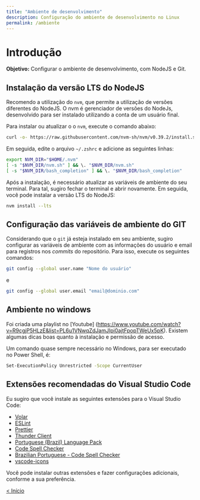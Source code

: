 ```yaml
---
title: "Ambiente de desenvolvimento"
description: Configuração do ambiente de desenvolvimento no Linux
permalink: /ambiente
---
```

<!-- # Índice da aula
2.1. [Exemplos de uso](axios/exemplos-de-uso.md)  
2.2. [Uso no projeto Times-Jogadores](axios/uso-times-jogadores.md)  -->

# Introdução

**Objetivo:** Configurar o ambiente de desenvolvimento, com NodeJS e Git.

## Instalação da versão LTS do NodeJS

Recomendo a utilização do `nvm`, que permite a utilização de versões diferentes do NodeJS. O nvm é gerenciador de versões do NodeJs, desenvolvido para ser instalado utilizando a conta de um usuário final.

Para instalar ou atualizar o o `nvm`, execute o comando abaixo:

```bash
curl -o- https://raw.githubusercontent.com/nvm-sh/nvm/v0.39.2/install.sh | bash
```

Em seguida, edite o arquivo `~/.zshrc` e adicione as seguintes linhas:

```bash
export NVM_DIR="$HOME/.nvm"
[ -s "$NVM_DIR/nvm.sh" ] && \. "$NVM_DIR/nvm.sh"
[ -s "$NVM_DIR/bash_completion" ] && \. "$NVM_DIR/bash_completion"
```

Após a instalação, é necessário atualizar as variáveis de ambiente do seu terminal. Para tal, sugiro fechar o terminal e abrir novamente. Em seguida, você pode instalar a versão LTS do NodeJS:

```bash
nvm install --lts
```

## Configuração das variáveis de ambiente do GIT

Considerando que o `git` já esteja instalado em seu ambiente, sugiro configurar as variáveis de ambiente com as informações do usuário e email para registros nos _commits_ do repositório. Para isso, execute os seguintes comandos:

```bash
git config --global user.name "Nome do usuário"
```
e 

```bash
git config --global user.email "email@dominio.com"
```

## Ambiente no windows

Foi criada uma playlist no [Youtube] (https://www.youtube.com/watch?v=R9cgjP5HLzE&list=PL6u1VNwqZdJamJIpi0ajtFpopTWeUx5pK). Existem algumas dicas boas quanto à instalação e permissão de acesso.

Um comando quase sempre necessário no Windows, para ser executado no Power Shell, é:

```bash
Set-ExecutionPolicy Unrestricted -Scope CurrentUser
```

## Extensões recomendadas do Visual Studio Code

Eu sugiro que você instale as seguintes extensões para o Visual Studio Code:

* [Volar](https://marketplace.visualstudio.com/items?itemName=Vue.volar)
* [ESLint](https://marketplace.visualstudio.com/items?itemName=dbaeumer.vscode-eslint)
* [Prettier](https://marketplace.visualstudio.com/items?itemName=esbenp.prettier-vscode)
* [Thunder Client](https://marketplace.visualstudio.com/items?itemName=rangav.vscode-thunder-client)
* [Portuguese (Brazil) Language Pack](https://marketplace.visualstudio.com/items?itemName=MS-CEINTL.vscode-language-pack-pt-BR)
* [Code Spell Checker](https://marketplace.visualstudio.com/items?itemName=code-spell-checker.code-spell-checker)
* [Brazilian Portuguese - Code Spell Checker](https://marketplace.visualstudio.com/items?itemName=streetsidesoftware.code-spell-checker-portuguese-brazilian)
* [vscode-icons](https://marketplace.visualstudio.com/items?itemName=vscode-icons)

Você pode instalar outras extensões e fazer configurações adicionais, conforme a sua preferência.

<!-- ## Configurações do ESLint e do Prettier em projetos Vue

Para configurar o ESLint e o Prettier em projetos Vue, é importante que você tenha muito claro qual o estilo de código que você deseja utilizar. Cada time pode ter um estilo diferente, mas é importante que todos os membros do time sigam o mesmo estilo.

Embora o ESLint e o Prettier sejam ferramentas diferentes, elas podem ser configuradas para trabalharem juntas. O ESLint é uma ferramenta que analisa o código e aponta erros e problemas, conhecido como _linting_ ou _linter_. O Prettier é uma ferramenta que formata o código, de acordo com um estilo pré-definido.

### Formatação com Prettier

Em linhas gerais, uma ferramenta de _linting_ verifica se o código está correto, enquanto uma ferramenta de formatação verifica se o código está de acordo com um estilo pré-definido, como:

* Tamanho da tabulação
* Utilização de aspas simples ou duplas
* Utilização de vírgula no final de cada linha
* Utilização de ponto e vírgula no final de cada linha
* E outros

Tais regras de formatação garantem que o código fique consistente, mesmo quando desenvolvido por diferentes desenvolvedores, talvez até em diferentes IDEs. Também evita que você tenha que tomar certas decisões de formatação (devo terminar minhas linhas com ponto e vírgula ou não?). Em vez disso, você simplesmente escreve o código da maneira que desejar e deixa o formatador reformatá-lo quando terminar.

Em projetos Vue, como na maioria dos projetos Javascript ou Typescript, o Prettier é utilizado em conjunto com o ESLint, e juntos eles formam um poderoso time para garantir que o código esteja de acordo com um estilo pré-definido.

Como o ESLint, o Prettier pode ser integrado com a maioria das IDEs, como Visual Studio Code, e pode ser configurado para formatar o código automaticamente quando você salvar o arquivo. Você pode configurar o Prettier para formatar o código de acordo com o estilo que desejar, e também pode configurar o ESLint para apontar problemas de acordo com o mesmo estilo.

Em geral, quando criamos um projeto no Vue, já é possível escolher para que o Prettier seja instalado e configurado. No entanto, é importante que você entenda como ele funciona e como ele pode ser configurado. Caso você não tenha escolhido a opção de instalar o Prettier, você pode instalar e configurar manualmente, com os seguintes comandos:

```bash
npm install --save-dev prettier
```

Em seguida, basta criar um arquivo `.prettierrc` na raiz do projeto, e adicionar as configurações que desejar. Por exemplo, se você deseja utilizar aspas simples, e não utilizar ponto e vírgula no final de cada linha, você pode adicionar o seguinte conteúdo no arquivo:

```json
{
  "singleQuote": true,
  "semi": false
}
```
Inicialmente, vamos manter esse arquivo vazio, e vamos configurar o ESLint para apontar problemas de acordo com o estilo que definirmos no Prettier. Dessa forma, o arquivo `.prettierrc` deve estar com o seguinte conteúdo:

```json
{}
```


### Linting com ESLint

Linting é uma forma de analisar o código e apontar problemas. O ESLint é uma ferramenta que faz isso, e pode ser configurado para apontar problemas de acordo com um estilo de código. Em geral, são definidas regras de estilo de código, e o ESLint aponta problemas de acordo com essas regras. Por exemplo, a ferramenta pode detectar e apontar a a ausência de vírgulas num código, ou mesmo avisar quando uma variável não está sendo utilizada.

É importante ressaltar que problemas de regras de negócio não são detectados pelo ESLint. Por exemplo, se você tiver uma função que faz uma divisão por zero, o ESLint não vai detectar isso. Ele vai apenas apontar problemas de sintaxe e de estilo de código.

Ainda, o ESLint não é apenas capaz de detectar erros no seu código, mas em muitos casos, pode até mesmo corrigi-los automaticamente. Ele pode ser executado como uma ferramenta de linha de comando e também está integrado na maioria dos IDEs comuns, como o Visual Studio Code, o que permite que os erros detectados pelo ESLint sejam revelados diretamente no arquivo que está sendo editado. 

Em geral, quando criamos um projeto no Vue, já é possível escolher para que o ESLint seja instalado e configurado. No entanto, é importante que você entenda como ele funciona e como ele pode ser configurado. 

Caso o seu projeto não tenha sido criado com o ESLint, você pode instalá-lo e configurá-lo manualmente. Para isso, execute o comando abaixo:

```bash
npm install --save-dev eslint eslint-plugin-vue
```

Após a instalação, basta criar um arquivo `.eslintrc.js` na raiz do projeto, e adicionar as configurações que desejar. Essas configurações são bem dinâmicas e podem ser alteradas conforme a necessidade. Por ora, vamos manter uma configuração básica indicada para a maioria dos projetos em Vue. Assim, o arquivo `.eslintrc.js` deve estar com o seguinte conteúdo:

```js
module.exports = {
  env: {
    node: true,
  },
  extends: [
    'eslint:recommended',
    'plugin:vue/vue3-recommended',
    '@vue/eslint-config-prettier'
  ],
  rules: { }
}
``` -->




[&lt; Início](../ "Início") 
<!-- <span style="display: inline-block;width: 60%"></span>
[Exemplos de uso do Axios &gt;](exemplos-de-uso.html "Próximo")   -->